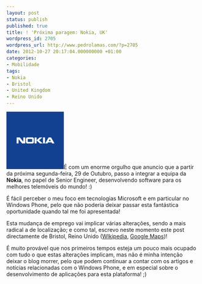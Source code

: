 ```yaml
---
layout: post
status: publish
published: true
title: ! 'Próxima paragem: Nokia, UK'
wordpress_id: 2705
wordpress_url: http://www.pedrolamas.com/?p=2705
date: 2012-10-27 20:17:04.000000000 +01:00
categories:
- Mobilidade
tags:
- Nokia
- Bristol
- United Kingdom
- Reino Unido
---
```

[![](wp-content/uploads/2012/10/Nokia.png "Nokia")](wp-content/uploads/2012/10/Nokia.png)É com um enorme orgulho que anuncio que a partir da próxima segunda-feira, 29 de Outubro, passo a integrar a equipa da **Nokia**, no papel de Senior Engineer, desenvolvendo software para os melhores telemóveis do mundo! :)

É fácil perceber o meu foco em tecnologias Microsoft e em particular no Windows Phone, pelo que não poderia deixar passar esta fantástica oportunidade quando tal me foi apresentada!

Esta mudança de emprego vai implicar várias alterações, sendo a mais radical a de localização; e como tal, escrevo neste momento este post directamente de Bristol, Reino Unido ([WIkipedia](http://en.wikipedia.org/wiki/Bristol), [Google Maps](https://maps.google.com/maps/place?ftid=0x4871836681b3d861:0x8ee4b22e4b9ad71f&hl=en&ie=UTF8&ll=51.477962,-2.653885&spn=0.000053,0.000086&t=h&z=14&vpsrc=6))!

É muito provável que nos primeiros tempos esteja um pouco mais ocupado com tudo o que estas alterações implicam, mas não é minha intenção deixar o blog morrer, pelo que podem continuar a contar com os artigos e notícias relacionadas com o Windows Phone, e em especial sobre o desenvolvimento de aplicações para esta plataforma! ;)
